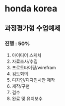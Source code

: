 # honda korea
## 과정평가형 수업예제
### 진행 : 50%
1. 아이디어 스케치
2. 자료조사/수집
3. 프로토타이핑/wirefram
4. 검토회의
5. 디자인/디자인시안 제작
6. 제작/구현
7. 검수
8. 완료 및 유지보수